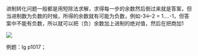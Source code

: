 进制转化问题一般都是用短除法求解，求得每一步的余数然后倒过来就是答案，但当进制数为负数的时候，所得的余数就有可能为负数，例如-3➗-2 = 1….-1，但答案中不能有负数，所以就可以把（负）余数加上进制的绝对值，然后在把商加1

![](D:\软件\Typora\notebook\Imagine\数论\负进制转换.png)

例题：lg p1017；